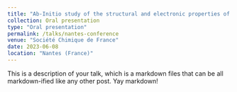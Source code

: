 ```yaml
---
title: "Ab-Initio study of the structural and electronic properties of TeO<sub>2</sub> glass and melt"
collection: Oral presentation
type: "Oral presentation"
permalink: /talks/nantes-conference
venue: "Société Chimique de France"
date: 2023-06-08
location: "Nantes (France)"
---
```


This is a description of your talk, which is a markdown files that can be all markdown-ified like any other post. Yay markdown!
